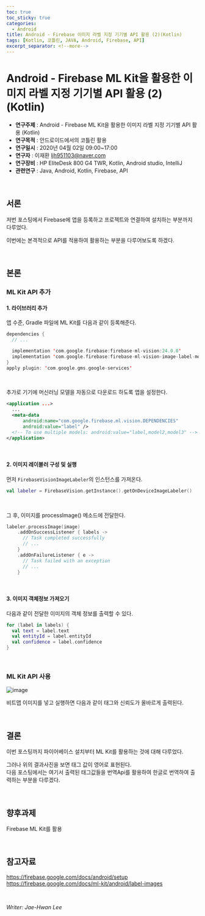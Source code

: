 ```yaml
---
toc: true
toc_sticky: true
categories:
  - Android
title: Android - Firebase 이미지 라벨 지정 기기별 API 활용 (2)(Kotlin)
tags: [Kotlin, 코틀린, JAVA, Android, Firebase, API]
excerpt_separator: <!--more-->
---
```


# Android - Firebase ML Kit을 활용한 이미지 라벨 지정 기기별 API 활용 (2) (Kotlin)
<!--more-->
* **연구주제** : Android - Firebase ML Kit을 활용한 이미지 라벨 지정 기기별 API 활용 (Kotlin)
* **연구목적** : 안드로이드에서의 코틀린 활용
* **연구일시** : 2020년 04월 02일 09:00~17:00
* **연구자** : 이재환 <ljh951103@naver.com>
* **연구장비** : HP EliteDesk 800 G4 TWR, Kotlin, Android studio, IntelliJ
* **관련연구** : Java, Android, Kotlin, Firebase, API

<br>

## 서론

저번 포스팅에서 Firebase에 앱을 등록하고 프로젝트와 연결하여 설치하는 부분까지 다루었다.  

이번에는 본격적으로 API를 적용하여 활용하는 부분을 다루어보도록 하겠다.

<br>

## 본론

### **ML Kit API 추가**

#### **1. 라이브러리 추가**

앱 수준, Gradle 파일에 ML Kit를 다음과 같이 등록해준다.

````Kotlin
dependencies {
  // ...

  implementation 'com.google.firebase:firebase-ml-vision:24.0.0'
  implementation 'com.google.firebase:firebase-ml-vision-image-label-model:19.0.0'
}
apply plugin: 'com.google.gms.google-services'
````

<br>

추가로 기기에 머신러닝 모델을 자동으로 다운로드 하도록 앱을 설정한다.

````xml
<application ...>
  ...
  <meta-data
      android:name="com.google.firebase.ml.vision.DEPENDENCIES"
      android:value="label" />
  <!-- To use multiple models: android:value="label,model2,model3" -->
</application>
````

<br>

#### **2. 이미지 레이블러 구성 및 실행**

먼저 `FirebaseVisionImageLabeler`의 인스턴스를 가져온다.

````Kotlin
val labeler = FirebaseVision.getInstance().getOnDeviceImageLabeler()
````

<br>

그 후, 이미지를 processImage() 메소드에 전달한다.

````Kotlin
labeler.processImage(image)
    .addOnSuccessListener { labels ->
      // Task completed successfully
      // ...
    }
    .addOnFailureListener { e ->
      // Task failed with an exception
      // ...
    }
````

<br>

#### **3. 이미지 객체정보 가져오기**

다음과 같이 전달한 이미지의 객체 정보를 출력할 수 있다.

````Kotlin
for (label in labels) {
  val text = label.text
  val entityId = label.entityId
  val confidence = label.confidence
}
````

<br>

### **ML Kit API 사용**

![image](https://user-images.githubusercontent.com/57826388/76699823-73424e00-66f4-11ea-8ebe-d5d2d2f7fd0f.png)

비트맵 이미지를 넣고 실행하면 다음과 같이 태그와 신뢰도가 올바르게 출력된다.

<br>

## 결론

이번 포스팅까지 파이어베이스 설치부터 ML Kit를 활용하는 것에 대해 다루었다.  

그러나 위의 결과사진을 보면 태그 값이 영어로 표현된다.  
다음 포스팅에서는 여기서 출력된 태그값들을 번역Api를 활용하여 한글로 번역하여 출력하는 부분을 다루겠다.

<br>

## 향후과제

Firebase ML Kit를 활용

<br>

## 참고자료

<https://firebase.google.com/docs/android/setup>  
<https://firebase.google.com/docs/ml-kit/android/label-images>

<br>

*Writer: Jae-Hwan Lee*

